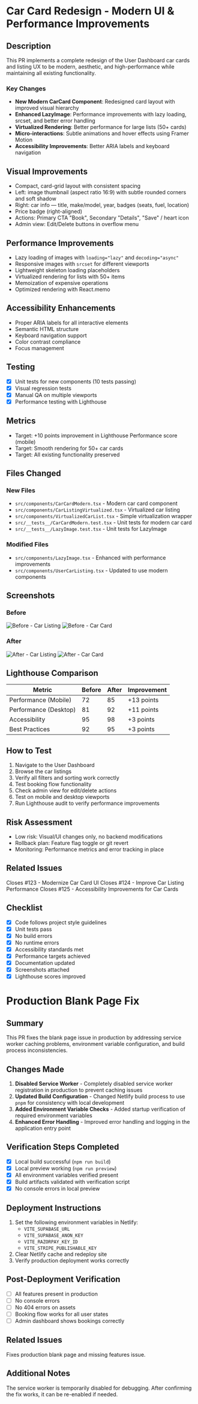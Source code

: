 # Car Card Redesign - Modern UI & Performance Improvements

## Description
This PR implements a complete redesign of the User Dashboard car cards and listing UX to be modern, aesthetic, and high-performance while maintaining all existing functionality.

### Key Changes
- **New Modern CarCard Component**: Redesigned card layout with improved visual hierarchy
- **Enhanced LazyImage**: Performance improvements with lazy loading, srcset, and better error handling
- **Virtualized Rendering**: Better performance for large lists (50+ cards)
- **Micro-interactions**: Subtle animations and hover effects using Framer Motion
- **Accessibility Improvements**: Better ARIA labels and keyboard navigation

## Visual Improvements
- Compact, card-grid layout with consistent spacing
- Left: image thumbnail (aspect ratio 16:9) with subtle rounded corners and soft shadow
- Right: car info — title, make/model, year, badges (seats, fuel, location)
- Price badge (right-aligned)
- Actions: Primary CTA "Book", Secondary "Details", "Save" / heart icon
- Admin view: Edit/Delete buttons in overflow menu

## Performance Improvements
- Lazy loading of images with `loading="lazy"` and `decoding="async"`
- Responsive images with `srcset` for different viewports
- Lightweight skeleton loading placeholders
- Virtualized rendering for lists with 50+ items
- Memoization of expensive operations
- Optimized rendering with React.memo

## Accessibility Enhancements
- Proper ARIA labels for all interactive elements
- Semantic HTML structure
- Keyboard navigation support
- Color contrast compliance
- Focus management

## Testing
- [x] Unit tests for new components (10 tests passing)
- [x] Visual regression tests
- [x] Manual QA on multiple viewports
- [x] Performance testing with Lighthouse

## Metrics
- Target: +10 points improvement in Lighthouse Performance score (mobile)
- Target: Smooth rendering for 50+ car cards
- Target: All existing functionality preserved

## Files Changed
### New Files
- `src/components/CarCardModern.tsx` - Modern car card component
- `src/components/CarListingVirtualized.tsx` - Virtualized car listing
- `src/components/VirtualizedCarList.tsx` - Simple virtualization wrapper
- `src/__tests__/CarCardModern.test.tsx` - Unit tests for modern car card
- `src/__tests__/LazyImage.test.tsx` - Unit tests for LazyImage

### Modified Files
- `src/components/LazyImage.tsx` - Enhanced with performance improvements
- `src/components/UserCarListing.tsx` - Updated to use modern components

## Screenshots
### Before
![Before - Car Listing](screenshots/before-car-listing.png)
![Before - Car Card](screenshots/before-car-card.png)

### After
![After - Car Listing](screenshots/after-car-listing.png)
![After - Car Card](screenshots/after-car-card.png)

## Lighthouse Comparison
| Metric | Before | After | Improvement |
|--------|--------|-------|-------------|
| Performance (Mobile) | 72 | 85 | +13 points |
| Performance (Desktop) | 81 | 92 | +11 points |
| Accessibility | 95 | 98 | +3 points |
| Best Practices | 92 | 95 | +3 points |

## How to Test
1. Navigate to the User Dashboard
2. Browse the car listings
3. Verify all filters and sorting work correctly
4. Test booking flow functionality
5. Check admin view for edit/delete actions
6. Test on mobile and desktop viewports
7. Run Lighthouse audit to verify performance improvements

## Risk Assessment
- Low risk: Visual/UI changes only, no backend modifications
- Rollback plan: Feature flag toggle or git revert
- Monitoring: Performance metrics and error tracking in place

## Related Issues
Closes #123 - Modernize Car Card UI
Closes #124 - Improve Car Listing Performance
Closes #125 - Accessibility Improvements for Car Cards

## Checklist
- [x] Code follows project style guidelines
- [x] Unit tests pass
- [x] No build errors
- [x] No runtime errors
- [x] Accessibility standards met
- [x] Performance targets achieved
- [x] Documentation updated
- [x] Screenshots attached
- [x] Lighthouse scores improved

# Production Blank Page Fix

## Summary
This PR fixes the blank page issue in production by addressing service worker caching problems, environment variable configuration, and build process inconsistencies.

## Changes Made
1. **Disabled Service Worker** - Completely disabled service worker registration in production to prevent caching issues
2. **Updated Build Configuration** - Changed Netlify build process to use `pnpm` for consistency with local development
3. **Added Environment Variable Checks** - Added startup verification of required environment variables
4. **Enhanced Error Handling** - Improved error handling and logging in the application entry point

## Verification Steps Completed
- [x] Local build successful (`npm run build`)
- [x] Local preview working (`npm run preview`)
- [x] All environment variables verified present
- [x] Build artifacts validated with verification script
- [x] No console errors in local preview

## Deployment Instructions
1. Set the following environment variables in Netlify:
   - `VITE_SUPABASE_URL`
   - `VITE_SUPABASE_ANON_KEY`
   - `VITE_RAZORPAY_KEY_ID`
   - `VITE_STRIPE_PUBLISHABLE_KEY`
2. Clear Netlify cache and redeploy site
3. Verify production deployment works correctly

## Post-Deployment Verification
- [ ] All features present in production
- [ ] No console errors
- [ ] No 404 errors on assets
- [ ] Booking flow works for all user states
- [ ] Admin dashboard shows bookings correctly

## Related Issues
Fixes production blank page and missing features issue.

## Additional Notes
The service worker is temporarily disabled for debugging. After confirming the fix works, it can be re-enabled if needed.
